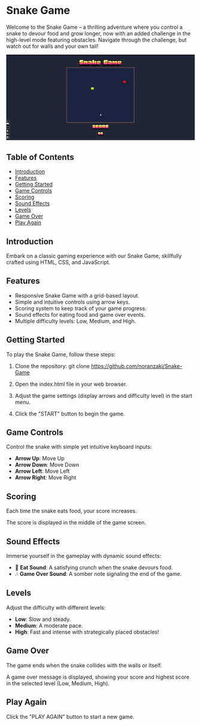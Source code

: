 # Snake Game

Welcome to the Snake Game – a thrilling adventure where you control a snake to devour food and grow longer, now with an added challenge in the high-level mode featuring obstacles. Navigate through the challenge, but watch out for walls and your own tail!

![Snake Game Demo](demo/snake_game_demo.gif)

## Table of Contents
- [Introduction](#introduction)
- [Features](#features)
- [Getting Started](#getting-started)
- [Game Controls](#game-controls)
- [Scoring](#scoring)
- [Sound Effects](#sound-effects)
- [Levels](#levels)
- [Game Over](#game-over)
- [Play Again](#play-again)


## Introduction

Embark on a classic gaming experience with our Snake Game, skillfully crafted using HTML, CSS, and JavaScript.


## Features

- Responsive Snake Game with a grid-based layout.
- Simple and intuitive controls using arrow keys.
- Scoring system to keep track of your game progress.
- Sound effects for eating food and game over events.
- Multiple difficulty levels: Low, Medium, and High.

## Getting Started

To play the Snake Game, follow these steps:

1. Clone the repository:
git clone https://github.com/noranzaki/Snake-Game

2. Open the index.html file in your web browser.

3. Adjust the game settings (display arrows and difficulty level) in the start menu.

4. Click the "START" button to begin the game.

## Game Controls
Control the snake with simple yet intuitive keyboard inputs:
- **Arrow Up**: Move Up
- **Arrow Down**: Move Down
- **Arrow Left**: Move Left
- **Arrow Right**: Move Right

## Scoring
Each time the snake eats food, your score increases.

The score is displayed in the middle of the game screen.

## Sound Effects
Immerse yourself in the gameplay with dynamic sound effects:
- 🎵 **Eat Sound**: A satisfying crunch when the snake devours food.
- 🎶 **Game Over Sound**: A somber note signaling the end of the game.

## Levels
Adjust the difficulty with different levels:
- **Low**: Slow and steady.
- **Medium**: A moderate pace.
- **High**: Fast and intense with strategically placed obstacles!

## Game Over
The game ends when the snake collides with the walls or itself.

A game over message is displayed, showing your score and highest score in the selected level (Low, Medium, High).

## Play Again
Click the "PLAY AGAIN" button to start a new game.
